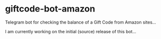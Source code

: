 # giftcode-bot-amazon
Telegram bot for checking the balance of a Gift Code from Amazon sites...

I am currently working on the initial (source) release of this bot...
